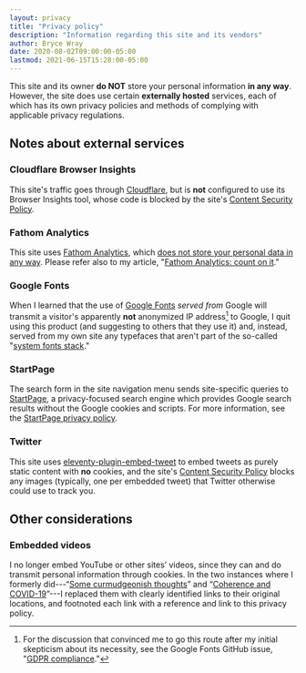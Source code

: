 ```yaml
---
layout: privacy
title: "Privacy policy"
description: "Information regarding this site and its vendors"
author: Bryce Wray
date: 2020-08-02T09:00:00-05:00
lastmod: 2021-06-15T15:28:00-05:00
---
```


This site and its owner **do NOT** store your personal information **in any way**. However, the site does use certain **externally hosted** services, each of which has its own privacy policies and methods of complying with applicable privacy regulations.

## Notes about external services

### Cloudflare Browser Insights

This site's traffic goes through [Cloudflare](https://cloudflare.com), but is **not** configured to use its Browser Insights tool, whose code is blocked by the site's [Content Security Policy](https://developer.mozilla.org/en-US/docs/Web/HTTP/CSP).

### Fathom Analytics

This site uses [Fathom Analytics](https://usefathom.com), which [does not store your personal data in any way](https://usefathom.com/blog/anonymization). Please refer also to my article, "[Fathom Analytics: count on it](/posts/2020/06/fathom-analytics-count-on-it)."

### Google Fonts

When I learned that the use of [Google Fonts](https://fonts.google.com) *served from* Google will transmit a visitor's apparently **not** anonymized IP address[^Issue1495] to Google, I quit using this product (and suggesting to others that they use it) and, instead, served from my own site any typefaces that aren't part of the so-called "[system fonts stack](/posts/2018/10/web-typography-part-2)."

[^Issue1495]: For the discussion that convinced me to go this route after my initial skepticism about its necessity, see the Google Fonts GitHub issue, "[GDPR compliance](https://github.com/google/fonts/issues/1495)."

### StartPage

The search form in the site navigation menu sends site-specific queries to [StartPage](https://www.startpage.com), a privacy-focused search engine which provides Google search results without the Google cookies and scripts. For more information, see the [StartPage privacy policy](https://www.startpage.com/en/search/privacy-policy.html).

### Twitter

This site uses [eleventy-plugin-embed-tweet](https://github.com/KyleMit/eleventy-plugin-embed-tweet) to embed tweets as purely static content with **no**&nbsp;cookies, and the site's [Content Security Policy](https://developer.mozilla.org/en-US/docs/Web/HTTP/CSP) blocks any images (typically, one per embedded tweet) that Twitter otherwise could use to track you.

## Other considerations

### Embedded videos

I no longer embed YouTube or other sites’ videos, since they can and do transmit personal information through cookies. In the two instances where I formerly did---“[Some curmudgeonish thoughts](/posts/2018/11/some-curmudgeonish-thoughts)” and “[Coherence and COVID-19](/posts/2020/03/coherence-covid-19)”---I replaced them with clearly identified links to their original locations, and footnoted each link with a reference and link to this privacy policy.